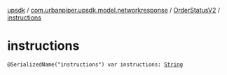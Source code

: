 [upsdk](../../index.md) / [com.urbanpiper.upsdk.model.networkresponse](../index.md) / [OrderStatusV2](index.md) / [instructions](./instructions.md)

# instructions

`@SerializedName("instructions") var instructions: `[`String`](https://kotlinlang.org/api/latest/jvm/stdlib/kotlin/-string/index.html)